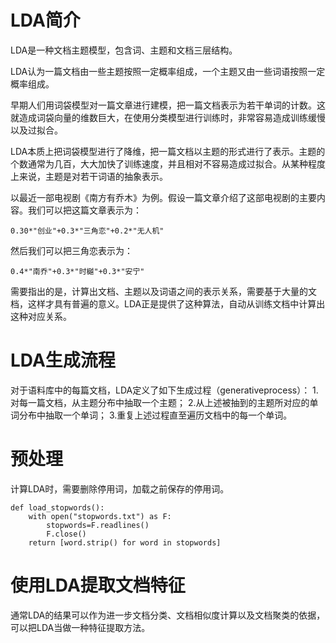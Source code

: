 # LDA简介
LDA是一种文档主题模型，包含词、主题和文档三层结构。

LDA认为一篇文档由一些主题按照一定概率组成，一个主题又由一些词语按照一定概率组成。

早期人们用词袋模型对一篇文章进行建模，把一篇文档表示为若干单词的计数。这就造成词袋向量的维数巨大，在使用分类模型进行训练时，非常容易造成训练缓慢以及过拟合。

LDA本质上把词袋模型进行了降维，把一篇文档以主题的形式进行了表示。主题的个数通常为几百，大大加快了训练速度，并且相对不容易造成过拟合。从某种程度上来说，主题是对若干词语的抽象表示。

以最近一部电视剧《南方有乔木》为例。假设一篇文章介绍了这部电视剧的主要内容。我们可以把这篇文章表示为：

	0.30*"创业"+0.3*"三角恋"+0.2*"无人机"

然后我们可以把三角恋表示为：

	0.4*"南乔"+0.3*"时樾"+0.3*"安宁"

需要指出的是，计算出文档、主题以及词语之间的表示关系，需要基于大量的文档，这样才具有普遍的意义。LDA正是提供了这种算法，自动从训练文档中计算出这种对应关系。

# LDA生成流程

对于语料库中的每篇文档，LDA定义了如下生成过程（generativeprocess）：
1.对每一篇文档，从主题分布中抽取一个主题；
2.从上述被抽到的主题所对应的单词分布中抽取一个单词；
3.重复上述过程直至遍历文档中的每一个单词。


# 预处理

计算LDA时，需要删除停用词，加载之前保存的停用词。

	def load_stopwords():
	    with open("stopwords.txt") as F:
	        stopwords=F.readlines()
	        F.close()
	    return [word.strip() for word in stopwords]

# 使用LDA提取文档特征
通常LDA的结果可以作为进一步文档分类、文档相似度计算以及文档聚类的依据，可以把LDA当做一种特征提取方法。
